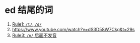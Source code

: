 # ed 结尾的词

1. [Rule1: `/t/`, `/d/`](https://www.youtube.com/watch?v=gftHWQ6CLu8)
2. https://www.youtube.com/watch?v=dS3D58W7Ckg&t=29s
3. [Rule3: `/n/` 后面不发音](https://www.youtube.com/watch?v=-JFTlwVPaSk&t=22s)